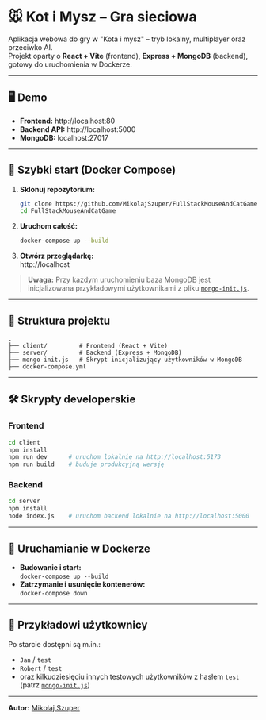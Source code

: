 # 🐭 Kot i Mysz – Gra sieciowa

Aplikacja webowa do gry w "Kota i mysz" – tryb lokalny, multiplayer oraz przeciwko AI.  
Projekt oparty o **React + Vite** (frontend), **Express + MongoDB** (backend), gotowy do uruchomienia w Dockerze.

---

## 🖥️ Demo

- **Frontend:** http://localhost:80  
- **Backend API:** http://localhost:5000  
- **MongoDB:** localhost:27017

---

## 🚀 Szybki start (Docker Compose)

1. **Sklonuj repozytorium:**
   ```sh
   git clone https://github.com/MikolajSzuper/FullStackMouseAndCatGame.git
   cd FullStackMouseAndCatGame
   ```

2. **Uruchom całość:**
   ```sh
   docker-compose up --build
   ```

3. **Otwórz przeglądarkę:**  
   http://localhost

> **Uwaga:** Przy każdym uruchomieniu baza MongoDB jest inicjalizowana przykładowymi użytkownikami z pliku [`mongo-init.js`](mongo-init.js).

---

## 🧩 Struktura projektu

```
.
├── client/         # Frontend (React + Vite)
├── server/         # Backend (Express + MongoDB)
├── mongo-init.js   # Skrypt inicjalizujący użytkowników w MongoDB
├── docker-compose.yml
```

---

## 🛠️ Skrypty developerskie

### Frontend

```sh
cd client
npm install
npm run dev      # uruchom lokalnie na http://localhost:5173
npm run build    # buduje produkcyjną wersję
```

### Backend

```sh
cd server
npm install
node index.js    # uruchom backend lokalnie na http://localhost:5000
```

---

## 🐳 Uruchamianie w Dockerze

- **Budowanie i start:**  
  `docker-compose up --build`
- **Zatrzymanie i usunięcie kontenerów:**  
  `docker-compose down`

---

## 👤 Przykładowi użytkownicy

Po starcie dostępni są m.in.:
- `Jan` / `test`
- `Robert` / `test`
- oraz kilkudziesięciu innych testowych użytkowników z hasłem `test` (patrz [`mongo-init.js`](mongo-init.js))

---

**Autor:** [Mikołaj Szuper](https://github.com/MikolajSzuper)